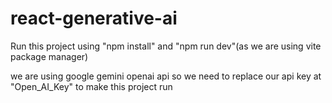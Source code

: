 # react-generative-ai

Run this project using "npm install" and "npm run dev"(as we are using vite package manager)

we are using google gemini openai api so we need to replace our api key at "Open_AI_Key" to make this project run